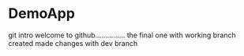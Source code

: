 # DemoApp
git intro
welcome to github...............
the final one with working
branch created
made changes with dev branch
